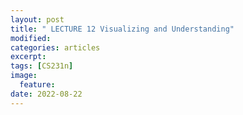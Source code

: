 ```yaml
---
layout: post
title: " LECTURE 12 Visualizing and Understanding"
modified:
categories: articles
excerpt:
tags: [CS231n]
image:
  feature:
date: 2022-08-22
---
```


